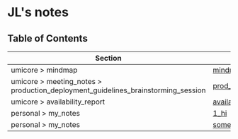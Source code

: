 # JL's notes

## Table of Contents

| Section        | File Name                          |
|----------------|------------------------------------|
| umicore > mindmap | [mindmap](umicore/mindmap/mindmap.md) |
| umicore > meeting_notes > production_deployment_guidelines_brainstorming_session | [prod_deployment_brainstorming_session](umicore/meeting_notes/production_deployment_guidelines_brainstorming_session/prod_deployment_brainstorming_session.md) |
| umicore > availability_report | [availability_report](umicore/availability_report/availability_report.md) |
| personal > my_notes | [1_hi](personal/my_notes/1_hi.md) |
| personal > my_notes | [somewritting](personal/my_notes/somewritting.md) |
